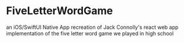 # FiveLetterWordGame
an iOS/SwiftUI Native App recreation of Jack Connolly's react web app implementation of the five letter word game we played in high school

